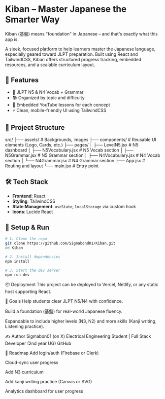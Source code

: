 # Kiban – Master Japanese the Smarter Way

Kiban (基盤) means "foundation" in Japanese – and that's exactly what this app is.

A sleek, focused platform to help learners master the Japanese language, especially geared toward JLPT preparation. Built using React and TailwindCSS, Kiban offers structured progress tracking, embedded resources, and a scalable curriculum layout.

## 🚀 Features

- 🎯 JLPT N5 & N4 Vocab + Grammar
- 📚 Organized by topic and difficulty
- 🎥 Embedded YouTube lessons for each concept
- ⚡ Clean, mobile-friendly UI using TailwindCSS

## 📁 Project Structure
src/
├── assets/ # Backgrounds, images
├── components/ # Reusable UI elements (Logo, Cards, etc.)
├── pages/
│ ├── LevelN5.jsx # N5 dashboard
│ ├── N5Vocabulary.jsx # N5 Vocab section
│ ├── N5Grammar.jsx # N5 Grammar section
│ ├── N4Vocabulary.jsx # N4 Vocab section
│ └── N4Grammar.jsx # N4 Grammar section
├── App.jsx # Routing and layout
└── main.jsx # Entry point


## 🛠 Tech Stack

- **Frontend**: React
- **Styling**: TailwindCSS
- **State Management**: `useState`, `localStorage` via custom hook
- **Icons**: Lucide React

## 🔧 Setup & Run

```bash
# 1. Clone the repo
git clone https://github.com/Sigmabond01/Kiban.git
cd Kiban

# 2. Install dependencies
npm install

# 3. Start the dev server
npm run dev
```

📦 Deployment
This project can be deployed to Vercel, Netlify, or any static host supporting React.

🧠 Goals
Help students clear JLPT N5/N4 with confidence.

Build a foundation (基盤) for real-world Japanese fluency.

Expandable to include higher levels (N3, N2) and more skills (Kanji writing, Listening practice).

✍️ Author
Sigmabon01 (on X)
Electrical Engineering Student | Full Stack Developer (2nd year UG)
GitHub

🔮 Roadmap
 Add login/auth (Firebase or Clerk)

 Cloud-sync user progress

 Add N3 curriculum

 Add kanji writing practice (Canvas or SVG)

 Analytics dashboard for user progress

 
